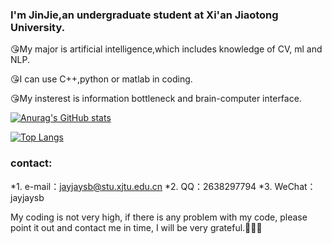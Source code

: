 ### I'm JinJie,an undergraduate student at Xi'an Jiaotong University.

😘My major is artificial intelligence,which includes knowledge of CV, ml and NLP.

😘I can use C++,python or matlab in coding.

😘My insterest is information bottleneck and brain-computer interface.

[![Anurag's GitHub stats](https://github-readme-stats.vercel.app/api?username=kid-yang233)](https://github.com/anuraghazra/github-readme-stats)

[![Top Langs](https://github-readme-stats.vercel.app/api/top-langs/?username=kid-yang233)](https://github.com/anuraghazra/github-readme-stats)

### contact:

  *1. e-mail：jayjaysb@stu.xjtu.edu.cn
  *2. QQ：2638297794
  *3. WeChat：jayjaysb

My coding is not very high, if there is any problem with my code, please point it out and contact me in time, I will be very grateful.🥺🥺🥺
